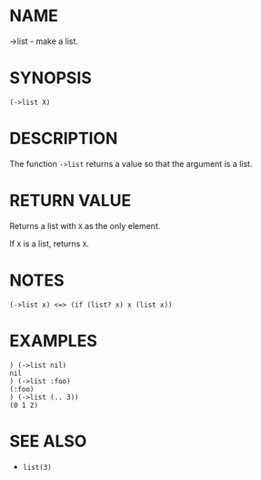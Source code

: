 # NAME
->list - make a list.

# SYNOPSIS

    (->list X)

# DESCRIPTION
The function `->list` returns a value so that the argument is a list.

# RETURN VALUE
Returns a list with `X` as the only element.

If `X` is a list, returns `X`.

# NOTES

    (->list x) <=> (if (list? x) x (list x))

# EXAMPLES

    ) (->list nil)
    nil
    ) (->list :foo)
    (:foo)
    ) (->list (.. 3))
    (0 1 2)

# SEE ALSO
- `list(3)`
